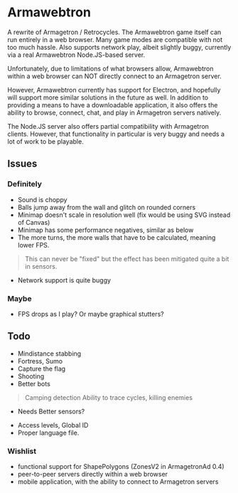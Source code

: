 Armawebtron
===========

A rewrite of Armagetron / Retrocycles. The Armawebtron game itself can run 
entirely in a web browser. Many game modes are compatible with not too much hassle.
Also supports network play, albeit slightly buggy, currently via a real
Armawebtron Node.JS-based server.

Unfortunately, due to limitations of what browsers allow, Armawebtron within
a web browser can NOT directly connect to an Armagetron server.

However, Armawebtron currently has support for Electron, and hopefully will 
support more similar solutions in the future as well. In addition to providing 
a means to have a downloadable application, it also offers the ability to browse,
connect, chat, and play in Armagetron servers natively.

The Node.JS server also offers partial compatibility with Armagetron clients.
However, that functionality in particular is very buggy and needs a
lot of work to be playable.



## Issues

### Definitely

* Sound is choppy
* Balls jump away from the wall and glitch on rounded corners
* Minimap doesn't scale in resolution well (fix would be using SVG instead of Canvas)
* Minimap has some performance negatives, similar as below
* The more turns, the more walls that have to be calculated, meaning lower FPS.
 > This can never be "fixed" but the effect has been mitigated quite a bit in sensors.
* Network support is quite buggy


### Maybe

* FPS drops as I play? Or maybe graphical stutters?


## Todo

* Mindistance stabbing
* Fortress, Sumo
* Capture the flag
* Shooting
* Better bots
 > Camping detection
 > Ability to trace cycles, killing enemies
   - Needs Better sensors?
* Access levels, Global ID
* Proper language file.


### Wishlist

* functional support for ShapePolygons (ZonesV2 in ArmagetronAd 0.4)
* peer-to-peer servers directly within a web browser
* mobile application, with the ability to connect to Armagetron servers

